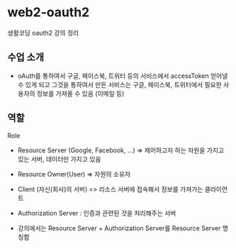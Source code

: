 # web2-oauth2

생활코딩 oauth2 강의 정리

## 수업 소개

- oAuth를 통하여서 구글, 페이스북, 트위터 등의 서비스에서 accessToken 얻어낼 수 있게 되고 그것을 통하여서 만든 서비스는 구글, 페이스북, 트위터에서 필요한 사용자의 정보를 가져올 수 있음 (이메일 등)

## 역할

Role

- Resource Server (Google, Facebook, ...) => 제어하고자 하는 자원을 가지고 있는 서버, 데이터만 가지고 있음
- Resource Owner(User) => 자원의 소유자
- Client (자신(회사)의 서버) => 리소스 서버에 접속해서 정보를 가져가는 클라이언트
- Authorization Server : 인증과 관련된 것을 처리해주는 서버

- 강의에서는 Resource Server + Authorization Server를 Resource Server 명칭함
